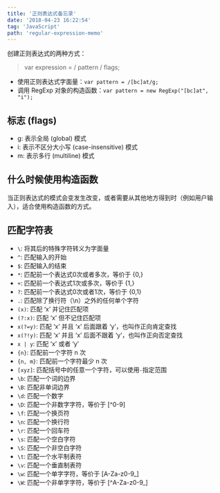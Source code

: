 ```yaml
---
title: '正则表达式备忘录'
date: '2018-04-23 16:22:54'
tag: 'JavaScript'
path: 'regular-expression-memo'
---
```


创建正则表达式的两种方式：

> var expression = / pattern / flags;

* 使用正则表达式字面量：`var pattern = /[bc]at/g;`
* 调用 RegExp 对象的构造函数：`var pattern = new RegExp("[bc]at", "i");`

## 标志 (flags)

* g: 表示全局 (global) 模式
* i: 表示不区分大小写 (case-insensitive) 模式
* m: 表示多行 (multiline) 模式

## 什么时候使用构造函数

当正则表达式的模式会变发生改变，或者需要从其他地方得到时（例如用户输入），适合使用构造函数的方式。

## 匹配字符表

* `\`: 将其后的特殊字符转义为字面量
* `^`: 匹配输入的开始
* `$`: 匹配输入的结束
* `*`: 匹配前一个表达式0次或者多次，等价于 {0,}
* `+`: 匹配前一个表达式1次或多次，等价于 {1,}
* `?`: 匹配前一个表达式0次或者1次，等价于 {0,1}
* `.`: 匹配除了换行符（\n）之外的任何单个字符
* `(x)`: 匹配 ‘x’ 并记住匹配项
* `(?:x)`: 匹配 ‘x’ 但不记住匹配项
* `x(?=y)`: 匹配 ‘x’ 并且 ‘x’ 后面跟着 ‘y’，也叫作正向肯定查找
* `x(?!y)`: 匹配 ‘x’ 并且 ‘x’ 后面不跟着 ‘y’，也叫作正向否定查找
* `x | y`: 匹配 ‘x’ 或者 ‘y’
* `{n}`: 匹配前一个字符 n 次
* `{n, m}`: 匹配前一个字符最少 n 次
* `[xyz]`: 匹配括号中的任意一个字符，可以使用`-`指定范围
* `\b`: 匹配一个词的边界
* `\B`: 匹配非单词边界
* `\d`: 匹配一个数字
* `\D`: 匹配一个非数字字符，等价于 \[^0-9\]
* `\f`: 匹配一个换页符
* `\n`: 匹配一个换行符
* `\r`: 匹配一个回车符
* `\s`: 匹配一个空白字符
* `\S`: 匹配一个非空白字符
* `\t`: 匹配一个水平制表符
* `\v`: 匹配一个垂直制表符
* `\w`: 匹配一个单字字符，等价于 \[A-Za-z0-9_\]
* `\W`: 匹配一个非单字字符，等价于 \[^A-Za-z0-9_\]